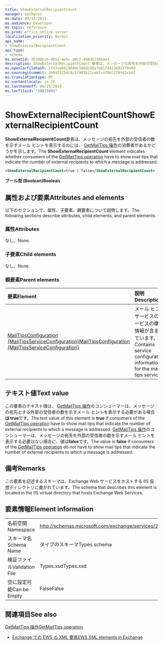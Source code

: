 ```yaml
---
title: ShowExternalRecipientCount
manager: sethgros
ms.date: 09/17/2015
ms.audience: Developer
ms.topic: reference
ms.prod: office-online-server
localization_priority: Normal
api_name:
- ShowExternalRecipientCount
api_type:
- schema
ms.assetid: db28dbcb-d051-4e5c-a9c2-4b8d5149b4e1
description: ShowExternalRecipientCount 要素は、メッセージの宛先を外部の受信者の数を示すメール ヒントを表示するのには、GetMailTips 操作の消費者があるかどうかを示します。
ms.openlocfilehash: 1fd3ceb629689c560dc60afe01f0413602f79a0d
ms.sourcegitcommit: 34041125dc8c5f993b21cebfc4f8b72f0fd2cb6f
ms.translationtype: MT
ms.contentlocale: ja-JP
ms.lasthandoff: 06/25/2018
ms.locfileid: "19833491"
---
```

# <a name="showexternalrecipientcount"></a><span data-ttu-id="62d40-103">ShowExternalRecipientCount</span><span class="sxs-lookup"><span data-stu-id="62d40-103">ShowExternalRecipientCount</span></span>

<span data-ttu-id="62d40-104">**ShowExternalRecipientCount**要素は、メッセージの宛先を外部の受信者の数を示すメール ヒントを表示するのには、 [GetMailTips 操作](getmailtips-operation.md)の消費者があるかどうかを示します。</span><span class="sxs-lookup"><span data-stu-id="62d40-104">The **ShowExternalRecipientCount** element indicates whether consumers of the [GetMailTips operation](getmailtips-operation.md) have to show mail tips that indicate the number of external recipients to which a message is addressed.</span></span> 
  
```XML
<ShowExternalRecipientCount>true | false</ShowExternalRecipientCount>
```

 <span data-ttu-id="62d40-105">**ブール型 (Boolean)**</span><span class="sxs-lookup"><span data-stu-id="62d40-105">**Boolean**</span></span>
## <a name="attributes-and-elements"></a><span data-ttu-id="62d40-106">属性および要素</span><span class="sxs-lookup"><span data-stu-id="62d40-106">Attributes and elements</span></span>

<span data-ttu-id="62d40-107">以下のセクションで、属性、子要素、親要素について説明します。</span><span class="sxs-lookup"><span data-stu-id="62d40-107">The following sections describe attributes, child elements, and parent elements.</span></span>
  
### <a name="attributes"></a><span data-ttu-id="62d40-108">属性</span><span class="sxs-lookup"><span data-stu-id="62d40-108">Attributes</span></span>

<span data-ttu-id="62d40-109">なし。</span><span class="sxs-lookup"><span data-stu-id="62d40-109">None.</span></span>
  
### <a name="child-elements"></a><span data-ttu-id="62d40-110">子要素</span><span class="sxs-lookup"><span data-stu-id="62d40-110">Child elements</span></span>

<span data-ttu-id="62d40-111">なし。</span><span class="sxs-lookup"><span data-stu-id="62d40-111">None.</span></span>
  
### <a name="parent-elements"></a><span data-ttu-id="62d40-112">親要素</span><span class="sxs-lookup"><span data-stu-id="62d40-112">Parent elements</span></span>

|<span data-ttu-id="62d40-113">**要素**</span><span class="sxs-lookup"><span data-stu-id="62d40-113">**Element**</span></span>|<span data-ttu-id="62d40-114">**説明**</span><span class="sxs-lookup"><span data-stu-id="62d40-114">**Description**</span></span>|
|:-----|:-----|
|[<span data-ttu-id="62d40-115">MailTipsConfiguration (MailTipsServiceConfiguration)</span><span class="sxs-lookup"><span data-stu-id="62d40-115">MailTipsConfiguration (MailTipsServiceConfiguration)</span></span>](mailtipsconfiguration-mailtipsserviceconfiguration.md) <br/> |<span data-ttu-id="62d40-116">メール ヒント サービスのサービスの構成情報が含まれています。</span><span class="sxs-lookup"><span data-stu-id="62d40-116">Contains service configuration information for the mail tips service.</span></span>  <br/> |
   
## <a name="text-value"></a><span data-ttu-id="62d40-117">テキスト値</span><span class="sxs-lookup"><span data-stu-id="62d40-117">Text value</span></span>

<span data-ttu-id="62d40-118">この要素のテキスト値は、 [GetMailTips 操作](getmailtips-operation.md)のコンシューマーは、メッセージの宛先とする外部の受信者の数を示すメール ヒントを表示する必要がある場合**は true**です。</span><span class="sxs-lookup"><span data-stu-id="62d40-118">The text value of this element is **true** if consumers of the [GetMailTips operation](getmailtips-operation.md) have to show mail tips that indicate the number of external recipients to which a message is addressed.</span></span> <span data-ttu-id="62d40-119">[GetMailTips 操作](getmailtips-operation.md)のコンシューマーは、メッセージの宛先を外部の受信者の数を示すメール ヒントを表示する必要はない場合に、値は**false**です。</span><span class="sxs-lookup"><span data-stu-id="62d40-119">The value is **false** if consumers of the [GetMailTips operation](getmailtips-operation.md) do not have to show mail tips that indicate the number of external recipients to which a message is addressed.</span></span> 
  
## <a name="remarks"></a><span data-ttu-id="62d40-120">備考</span><span class="sxs-lookup"><span data-stu-id="62d40-120">Remarks</span></span>

<span data-ttu-id="62d40-121">この要素を記述するスキーマは、Exchange Web サービスをホストする IIS 仮想ディレクトリに置かれています。</span><span class="sxs-lookup"><span data-stu-id="62d40-121">The schema that describes this element is located in the IIS virtual directory that hosts Exchange Web Services.</span></span>
  
## <a name="element-information"></a><span data-ttu-id="62d40-122">要素情報</span><span class="sxs-lookup"><span data-stu-id="62d40-122">Element information</span></span>

|||
|:-----|:-----|
|<span data-ttu-id="62d40-123">名前空間</span><span class="sxs-lookup"><span data-stu-id="62d40-123">Namespace</span></span>  <br/> |http://schemas.microsoft.com/exchange/services/2006/types  <br/> |
|<span data-ttu-id="62d40-124">スキーマ名</span><span class="sxs-lookup"><span data-stu-id="62d40-124">Schema Name</span></span>  <br/> |<span data-ttu-id="62d40-125">タイプのスキーマ</span><span class="sxs-lookup"><span data-stu-id="62d40-125">Types schema</span></span>  <br/> |
|<span data-ttu-id="62d40-126">検証ファイル</span><span class="sxs-lookup"><span data-stu-id="62d40-126">Validation File</span></span>  <br/> |<span data-ttu-id="62d40-127">Types.xsd</span><span class="sxs-lookup"><span data-stu-id="62d40-127">Types.xsd</span></span>  <br/> |
|<span data-ttu-id="62d40-128">空に設定可能</span><span class="sxs-lookup"><span data-stu-id="62d40-128">Can be Empty</span></span>  <br/> |<span data-ttu-id="62d40-129">False</span><span class="sxs-lookup"><span data-stu-id="62d40-129">False</span></span>  <br/> |
   
## <a name="see-also"></a><span data-ttu-id="62d40-130">関連項目</span><span class="sxs-lookup"><span data-stu-id="62d40-130">See also</span></span>



[<span data-ttu-id="62d40-131">GetMailTips 操作</span><span class="sxs-lookup"><span data-stu-id="62d40-131">GetMailTips operation</span></span>](getmailtips-operation.md)


- [<span data-ttu-id="62d40-132">Exchange での EWS の XML 要素</span><span class="sxs-lookup"><span data-stu-id="62d40-132">EWS XML elements in Exchange</span></span>](ews-xml-elements-in-exchange.md)

